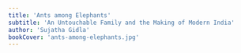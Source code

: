 ```yaml
---
title: 'Ants among Elephants'
subtitle: 'An Untouchable Family and the Making of Modern India'
author: 'Sujatha Gidla'
bookCover: 'ants-among-elephants.jpg'
---
```

